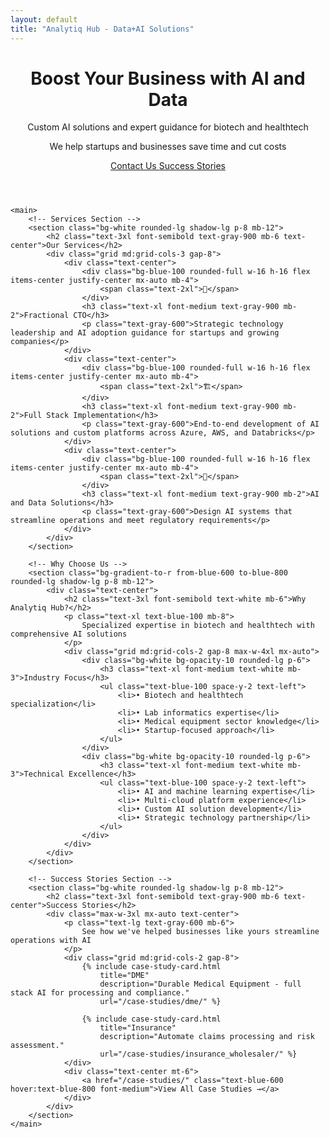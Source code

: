 ```yaml
---
layout: default
title: "Analytiq Hub - Data+AI Solutions"
---
```


<div class="max-w-6xl mx-auto px-4 sm:px-6 md:px-8 py-4 md:py-12">
    <!-- Hero Section -->
    <header class="text-center md:mb-12 mb-8">
        <h1 class="text-4xl md:text-5xl font-bold text-gray-900 mb-6">
            Boost Your Business with AI and Data
        </h1>
        <div class="text-xl md:text-2xl text-gray-600 mb-8">
            <p class="mb-4">Custom AI solutions and expert guidance for biotech and healthtech</p>
            <p class="text-lg">We help startups and businesses save time and cut costs</p>
        </div>
        <div class="flex flex-col sm:flex-row gap-4 justify-center items-center">
            <a href="/contact/" class="inline-block bg-blue-600 hover:bg-blue-700 text-white px-8 py-4 rounded-lg font-semibold text-lg transition-colors duration-200">
                Contact Us
            </a>
            <a href="/use-cases/" class="inline-block border-2 border-blue-600 text-blue-600 hover:bg-blue-50 px-8 py-4 rounded-lg font-semibold text-lg transition-colors duration-200">
                Success Stories
            </a>
        </div>
    </header>

    <main>
        <!-- Services Section -->
        <section class="bg-white rounded-lg shadow-lg p-8 mb-12">
            <h2 class="text-3xl font-semibold text-gray-900 mb-6 text-center">Our Services</h2>
            <div class="grid md:grid-cols-3 gap-8">
                <div class="text-center">
                    <div class="bg-blue-100 rounded-full w-16 h-16 flex items-center justify-center mx-auto mb-4">
                        <span class="text-2xl">👔</span>
                    </div>
                    <h3 class="text-xl font-medium text-gray-900 mb-2">Fractional CTO</h3>
                    <p class="text-gray-600">Strategic technology leadership and AI adoption guidance for startups and growing companies</p>
                </div>
                <div class="text-center">
                    <div class="bg-blue-100 rounded-full w-16 h-16 flex items-center justify-center mx-auto mb-4">
                        <span class="text-2xl">🏗️</span>
                    </div>
                    <h3 class="text-xl font-medium text-gray-900 mb-2">Full Stack Implementation</h3>
                    <p class="text-gray-600">End-to-end development of AI solutions and custom platforms across Azure, AWS, and Databricks</p>
                </div>
                <div class="text-center">
                    <div class="bg-blue-100 rounded-full w-16 h-16 flex items-center justify-center mx-auto mb-4">
                        <span class="text-2xl">🧠</span>
                    </div>
                    <h3 class="text-xl font-medium text-gray-900 mb-2">AI and Data Solutions</h3>
                    <p class="text-gray-600">Design AI systems that streamline operations and meet regulatory requirements</p>
                </div>
            </div>
        </section>

        <!-- Why Choose Us -->
        <section class="bg-gradient-to-r from-blue-600 to-blue-800 rounded-lg shadow-lg p-8 mb-12">
            <div class="text-center">
                <h2 class="text-3xl font-semibold text-white mb-6">Why Analytiq Hub?</h2>
                <p class="text-xl text-blue-100 mb-8">
                    Specialized expertise in biotech and healthtech with comprehensive AI solutions
                </p>
                <div class="grid md:grid-cols-2 gap-8 max-w-4xl mx-auto">
                    <div class="bg-white bg-opacity-10 rounded-lg p-6">
                        <h3 class="text-xl font-medium text-white mb-3">Industry Focus</h3>
                        <ul class="text-blue-100 space-y-2 text-left">
                            <li>• Biotech and healthtech specialization</li>
                            <li>• Lab informatics expertise</li>
                            <li>• Medical equipment sector knowledge</li>
                            <li>• Startup-focused approach</li>
                        </ul>
                    </div>
                    <div class="bg-white bg-opacity-10 rounded-lg p-6">
                        <h3 class="text-xl font-medium text-white mb-3">Technical Excellence</h3>
                        <ul class="text-blue-100 space-y-2 text-left">
                            <li>• AI and machine learning expertise</li>
                            <li>• Multi-cloud platform experience</li>
                            <li>• Custom AI solution development</li>
                            <li>• Strategic technology partnership</li>
                        </ul>
                    </div>
                </div>
            </div>
        </section>

        <!-- Success Stories Section -->
        <section class="bg-white rounded-lg shadow-lg p-8 mb-12">
            <h2 class="text-3xl font-semibold text-gray-900 mb-6 text-center">Success Stories</h2>
            <div class="max-w-3xl mx-auto text-center">
                <p class="text-lg text-gray-600 mb-6">
                    See how we've helped businesses like yours streamline operations with AI
                </p>
                <div class="grid md:grid-cols-2 gap-8">
                    {% include case-study-card.html 
                        title="DME" 
                        description="Durable Medical Equipment - full stack AI for processing and compliance." 
                        url="/case-studies/dme/" %}
                    
                    {% include case-study-card.html 
                        title="Insurance" 
                        description="Automate claims processing and risk assessment." 
                        url="/case-studies/insurance_wholesaler/" %}
                </div>
                <div class="text-center mt-6">
                    <a href="/case-studies/" class="text-blue-600 hover:text-blue-800 font-medium">View All Case Studies →</a>
                </div>
            </div>
        </section>
    </main>
</div>